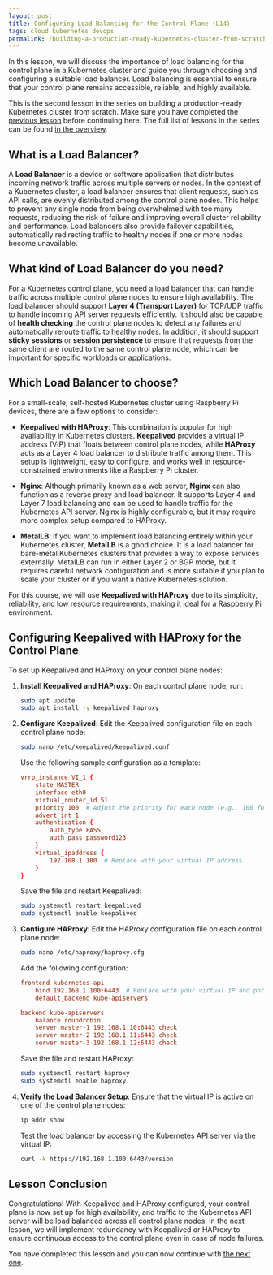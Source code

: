 ```yaml
---
layout: post
title: Configuring Load Balancing for the Control Plane (L14)
tags: cloud kubernetes devops
permalink: /building-a-production-ready-kubernetes-cluster-from-scratch/lesson-14
---
```


In this lesson, we will discuss the importance of load balancing for the control
plane in a Kubernetes cluster and guide you through choosing and configuring a
suitable load balancer. Load balancing is essential to ensure that your control
plane remains accessible, reliable, and highly available.

This is the second lesson in the series on building a production-ready
Kubernetes cluster from scratch. Make sure you have completed the
[previous lesson](/building-a-production-ready-kubernetes-cluster-from-scratch/lesson-13)
before continuing here. The full list of lessons in the series can be found
[in the overview](/building-a-production-ready-kubernetes-cluster-from-scratch).

## What is a Load Balancer?

A **Load Balancer** is a device or software application that distributes
incoming network traffic across multiple servers or nodes. In the context of a
Kubernetes cluster, a load balancer ensures that client requests, such as API
calls, are evenly distributed among the control plane nodes. This helps to
prevent any single node from being overwhelmed with too many requests, reducing
the risk of failure and improving overall cluster reliability and performance.
Load balancers also provide failover capabilities, automatically redirecting
traffic to healthy nodes if one or more nodes become unavailable.

## What kind of Load Balancer do you need?

For a Kubernetes control plane, you need a load balancer that can handle traffic
across multiple control plane nodes to ensure high availability. The load
balancer should support **Layer 4 (Transport Layer)** for TCP/UDP traffic to
handle incoming API server requests efficiently. It should also be capable of
**health checking** the control plane nodes to detect any failures and
automatically reroute traffic to healthy nodes. In addition, it should support
**sticky sessions** or **session persistence** to ensure that requests from the
same client are routed to the same control plane node, which can be important
for specific workloads or applications.

## Which Load Balancer to choose?

For a small-scale, self-hosted Kubernetes cluster using Raspberry Pi devices,
there are a few options to consider:

- **Keepalived with HAProxy**: This combination is popular for high availability
  in Kubernetes clusters. **Keepalived** provides a virtual IP address (VIP)
  that floats between control plane nodes, while **HAProxy** acts as a Layer 4
  load balancer to distribute traffic among them. This setup is lightweight,
  easy to configure, and works well in resource-constrained environments like a
  Raspberry Pi cluster.

- **Nginx**: Although primarily known as a web server, **Nginx** can also
  function as a reverse proxy and load balancer. It supports Layer 4 and Layer 7
  load balancing and can be used to handle traffic for the Kubernetes API
  server. Nginx is highly configurable, but it may require more complex setup
  compared to HAProxy.

- **MetalLB**: If you want to implement load balancing entirely within your
  Kubernetes cluster, **MetalLB** is a good choice. It is a load balancer for
  bare-metal Kubernetes clusters that provides a way to expose services
  externally. MetalLB can run in either Layer 2 or BGP mode, but it requires
  careful network configuration and is more suitable if you plan to scale your
  cluster or if you want a native Kubernetes solution.

For this course, we will use **Keepalived with HAProxy** due to its simplicity,
reliability, and low resource requirements, making it ideal for a Raspberry Pi
environment.

## Configuring Keepalived with HAProxy for the Control Plane

To set up Keepalived and HAProxy on your control plane nodes:

1. **Install Keepalived and HAProxy**: On each control plane node, run:

   ```bash
   sudo apt update
   sudo apt install -y keepalived haproxy
   ```

2. **Configure Keepalived**: Edit the Keepalived configuration file on each
   control plane node:

   ```bash
   sudo nano /etc/keepalived/keepalived.conf
   ```

   Use the following sample configuration as a template:

   ```conf
   vrrp_instance VI_1 {
       state MASTER
       interface eth0
       virtual_router_id 51
       priority 100  # Adjust the priority for each node (e.g., 100 for master, 99 for backup)
       advert_int 1
       authentication {
           auth_type PASS
           auth_pass password123
       }
       virtual_ipaddress {
           192.168.1.100  # Replace with your virtual IP address
       }
   }
   ```

   Save the file and restart Keepalived:

   ```bash
   sudo systemctl restart keepalived
   sudo systemctl enable keepalived
   ```

3. **Configure HAProxy**: Edit the HAProxy configuration file on each control
   plane node:

   ```bash
   sudo nano /etc/haproxy/haproxy.cfg
   ```

   Add the following configuration:

   ```conf
   frontend kubernetes-api
       bind 192.168.1.100:6443  # Replace with your virtual IP and port
       default_backend kube-apiservers

   backend kube-apiservers
       balance roundrobin
       server master-1 192.168.1.10:6443 check
       server master-2 192.168.1.11:6443 check
       server master-3 192.168.1.12:6443 check
   ```

   Save the file and restart HAProxy:

   ```bash
   sudo systemctl restart haproxy
   sudo systemctl enable haproxy
   ```

4. **Verify the Load Balancer Setup**: Ensure that the virtual IP is active on
   one of the control plane nodes:
   ```bash
   ip addr show
   ```
   Test the load balancer by accessing the Kubernetes API server via the virtual
   IP:
   ```bash
   curl -k https://192.168.1.100:6443/version
   ```

## Lesson Conclusion

Congratulations! With Keepalived and HAProxy configured, your control plane is
now set up for high availability, and traffic to the Kubernetes API server will
be load balanced across all control plane nodes. In the next lesson, we will
implement redundancy with Keepalived or HAProxy to ensure continuous access to
the control plane even in case of node failures.

You have completed this lesson and you can now continue with
[the next one](/building-a-production-ready-kubernetes-cluster-from-scratch/lesson-15).
